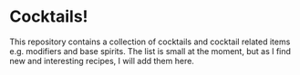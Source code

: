 # Cocktails!
This repository contains a collection of cocktails and cocktail related items e.g. modifiers and base spirits. The list is small at the moment, but as I find new and interesting recipes, I will add them here.